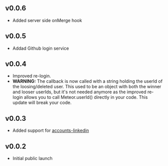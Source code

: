 ## v0.0.6
* Added server side onMerge hook

## v0.0.5
* Addad Github login service

## v0.0.4
* Improved re-login.
* **WARNING:** The callback is now called with a string holding the userId of the loosing/deleted user. This used to be an object with both the winner and looser userIds, but it's not needed anymore as the improved re-login allows you to call Meteor.userId() directly in your code. This update will break your code.

## v0.0.3
* Added support for [accounts-linkedin](https://atmospherejs.com/package/accounts-linkedin)

## v0.0.2
* Initial public launch
